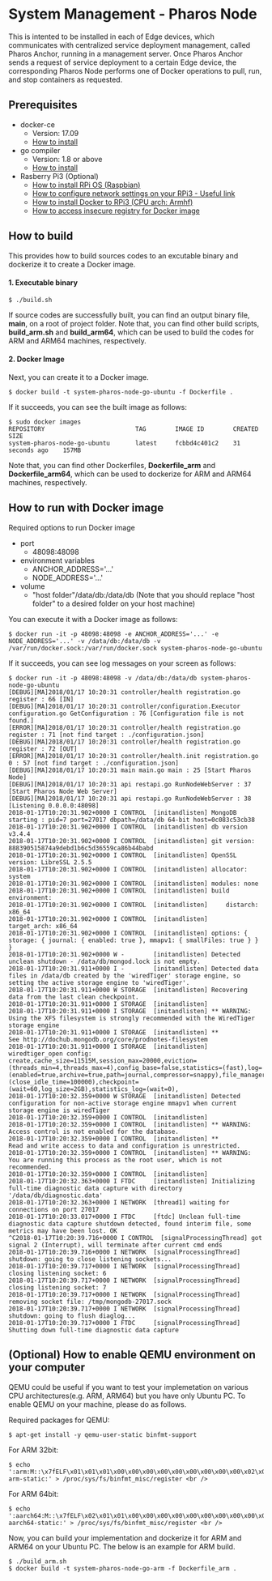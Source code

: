 System Management - Pharos Node
=======================================

This is intented to be installed in each of Edge devices, which communicates with centralized service deployment management, called Pharos Anchor, running in a management server. Once Pharos Anchor sends a request of service deployment to a certain Edge device, the corresponding Pharos Node performs one of Docker operations to pull, run, and stop containers as requested.

## Prerequisites ##
- docker-ce
  - Version: 17.09
  - [How to install](https://docs.docker.com/engine/installation/linux/docker-ce/ubuntu/)
- go compiler
  - Version: 1.8 or above
  - [How to install](https://golang.org/dl/)
- Rasberry Pi3 (Optional)
  - [How to install RPi OS (Raspbian)](https://www.raspberrypi.org/documentation/installation/installing-images/)
  - [How to configure network settings on your RPi3 - Useful link](https://kr.mathworks.com/help/supportpkg/raspberrypi/ug/getting-the-raspberry_pi-ip-address.html?requestedDomain=true)
  - [How to install Docker to RPi3 (CPU arch: Armhf)](https://docs.docker.com/install/linux/docker-ce/debian/#prerequisites)
  - [How to access insecure registry for Docker image](https://docs.docker.com/registry/insecure/#deploy-a-plain-http-registry)

## How to build ##
This provides how to build sources codes to an excutable binary and dockerize it to create a Docker image.

#### 1. Executable binary ####
```shell
$ ./build.sh
```
If source codes are successfully built, you can find an output binary file, **main**, on a root of project folder.
Note that, you can find other build scripts, **build_arm.sh** and **build_arm64**, which can be used to build the codes for ARM and ARM64 machines, respectively.

#### 2. Docker Image  ####
Next, you can create it to a Docker image.
```shell
$ docker build -t system-pharos-node-go-ubuntu -f Dockerfile .
```
If it succeeds, you can see the built image as follows:
```shell
$ sudo docker images
REPOSITORY                         TAG        IMAGE ID        CREATED           SIZE
system-pharos-node-go-ubuntu       latest     fcbbd4c401c2    31 seconds ago    157MB
```
Note that, you can find other Dockerfiles, **Dockerfile_arm** and **Dockerfile_arm64**, which can be used to dockerize for ARM and ARM64 machines, respectively.

## How to run with Docker image ##
Required options to run Docker image
- port
    - 48098:48098
- environment variables
    - ANCHOR_ADDRESS='...'
    - NODE_ADDRESS='...'
- volume
    - "host folder"/data/db:/data/db (Note that you should replace "host folder" to a desired folder on your host machine)

You can execute it with a Docker image as follows:
```shell
$ docker run -it -p 48098:48098 -e ANCHOR_ADDRESS='...' -e NODE_ADDRESS='...' -v /data/db:/data/db -v /var/run/docker.sock:/var/run/docker.sock system-pharos-node-go-ubuntu
```
If it succeeds, you can see log messages on your screen as follows:
```shell
$ docker run -it -p 48098:48098 -v /data/db:/data/db system-pharos-node-go-ubuntu
[DEBUG][MA]2018/01/17 10:20:31 controller/health registration.go register : 66 [IN]
[DEBUG][MA]2018/01/17 10:20:31 controller/configuration.Executor configuration.go GetConfiguration : 76 [Configuration file is not found.]
[ERROR][MA]2018/01/17 10:20:31 controller/health registration.go register : 71 [not find target : ./configuration.json]
[DEBUG][MA]2018/01/17 10:20:31 controller/health registration.go register : 72 [OUT]
[ERROR][MA]2018/01/17 10:20:31 controller/health.init registration.go 0 : 57 [not find target : ./configuration.json]
[DEBUG][MA]2018/01/17 10:20:31 main main.go main : 25 [Start Pharos Node]
[DEBUG][MA]2018/01/17 10:20:31 api restapi.go RunNodeWebServer : 37 [Start Pharos Node Web Server]
[DEBUG][MA]2018/01/17 10:20:31 api restapi.go RunNodeWebServer : 38 [Listening 0.0.0.0:48098]
2018-01-17T10:20:31.902+0000 I CONTROL  [initandlisten] MongoDB starting : pid=7 port=27017 dbpath=/data/db 64-bit host=0c083c53cb38
2018-01-17T10:20:31.902+0000 I CONTROL  [initandlisten] db version v3.4.4
2018-01-17T10:20:31.902+0000 I CONTROL  [initandlisten] git version: 888390515874a9debd1b6c5d36559ca86b44babd
2018-01-17T10:20:31.902+0000 I CONTROL  [initandlisten] OpenSSL version: LibreSSL 2.5.5
2018-01-17T10:20:31.902+0000 I CONTROL  [initandlisten] allocator: system
2018-01-17T10:20:31.902+0000 I CONTROL  [initandlisten] modules: none
2018-01-17T10:20:31.902+0000 I CONTROL  [initandlisten] build environment:
2018-01-17T10:20:31.902+0000 I CONTROL  [initandlisten]     distarch: x86_64
2018-01-17T10:20:31.902+0000 I CONTROL  [initandlisten]     target_arch: x86_64
2018-01-17T10:20:31.902+0000 I CONTROL  [initandlisten] options: { storage: { journal: { enabled: true }, mmapv1: { smallFiles: true } } }
2018-01-17T10:20:31.902+0000 W -        [initandlisten] Detected unclean shutdown - /data/db/mongod.lock is not empty.
2018-01-17T10:20:31.911+0000 I -        [initandlisten] Detected data files in /data/db created by the 'wiredTiger' storage engine, so setting the active storage engine to 'wiredTiger'.
2018-01-17T10:20:31.911+0000 W STORAGE  [initandlisten] Recovering data from the last clean checkpoint.
2018-01-17T10:20:31.911+0000 I STORAGE  [initandlisten] 
2018-01-17T10:20:31.911+0000 I STORAGE  [initandlisten] ** WARNING: Using the XFS filesystem is strongly recommended with the WiredTiger storage engine
2018-01-17T10:20:31.911+0000 I STORAGE  [initandlisten] **          See http://dochub.mongodb.org/core/prodnotes-filesystem
2018-01-17T10:20:31.911+0000 I STORAGE  [initandlisten] wiredtiger_open config: create,cache_size=11515M,session_max=20000,eviction=(threads_min=4,threads_max=4),config_base=false,statistics=(fast),log=(enabled=true,archive=true,path=journal,compressor=snappy),file_manager=(close_idle_time=100000),checkpoint=(wait=60,log_size=2GB),statistics_log=(wait=0),
2018-01-17T10:20:32.359+0000 W STORAGE  [initandlisten] Detected configuration for non-active storage engine mmapv1 when current storage engine is wiredTiger
2018-01-17T10:20:32.359+0000 I CONTROL  [initandlisten] 
2018-01-17T10:20:32.359+0000 I CONTROL  [initandlisten] ** WARNING: Access control is not enabled for the database.
2018-01-17T10:20:32.359+0000 I CONTROL  [initandlisten] **          Read and write access to data and configuration is unrestricted.
2018-01-17T10:20:32.359+0000 I CONTROL  [initandlisten] ** WARNING: You are running this process as the root user, which is not recommended.
2018-01-17T10:20:32.359+0000 I CONTROL  [initandlisten] 
2018-01-17T10:20:32.363+0000 I FTDC     [initandlisten] Initializing full-time diagnostic data capture with directory '/data/db/diagnostic.data'
2018-01-17T10:20:32.363+0000 I NETWORK  [thread1] waiting for connections on port 27017
2018-01-17T10:20:33.017+0000 I FTDC     [ftdc] Unclean full-time diagnostic data capture shutdown detected, found interim file, some metrics may have been lost. OK
^C2018-01-17T10:20:39.716+0000 I CONTROL  [signalProcessingThread] got signal 2 (Interrupt), will terminate after current cmd ends
2018-01-17T10:20:39.716+0000 I NETWORK  [signalProcessingThread] shutdown: going to close listening sockets...
2018-01-17T10:20:39.717+0000 I NETWORK  [signalProcessingThread] closing listening socket: 6
2018-01-17T10:20:39.717+0000 I NETWORK  [signalProcessingThread] closing listening socket: 7
2018-01-17T10:20:39.717+0000 I NETWORK  [signalProcessingThread] removing socket file: /tmp/mongodb-27017.sock
2018-01-17T10:20:39.717+0000 I NETWORK  [signalProcessingThread] shutdown: going to flush diaglog...
2018-01-17T10:20:39.717+0000 I FTDC     [signalProcessingThread] Shutting down full-time diagnostic data capture

```

## (Optional) How to enable QEMU environment on your computer
QEMU could be useful if you want to test your implemetation on various CPU architectures(e.g. ARM, ARM64) but you have only Ubuntu PC. To enable QEMU on your machine, please do as follows.

Required packages for QEMU:
```shell
$ apt-get install -y qemu-user-static binfmt-support
```
For ARM 32bit:
```shell
$ echo ':arm:M::\x7fELF\x01\x01\x01\x00\x00\x00\x00\x00\x00\x00\x00\x00\x02\x00\x28\x00:\xff\xff\xff\xff\xff\xff\xff\x00\xff\xff\xff\xff\xff\xff\xff\xff\xfe\xff\xff\xff:/usr/bin/qemu-arm-static:' > /proc/sys/fs/binfmt_misc/register <br />
```
For ARM 64bit:
```shell
$ echo ':aarch64:M::\x7fELF\x02\x01\x01\x00\x00\x00\x00\x00\x00\x00\x00\x00\x02\x00\xb7:\xff\xff\xff\xff\xff\xff\xff\xff\xff\xff\xff\xff\xff\xff\xff\xff\xfe\xff\xff:/usr/bin/qemu-aarch64-static:' > /proc/sys/fs/binfmt_misc/register <br />
```

Now, you can build your implementation and dockerize it for ARM and ARM64 on your Ubuntu PC. The below is an example for ARM build.

```shell
$ ./build_arm.sh
$ docker build -t system-pharos-node-go-arm -f Dockerfile_arm .
```
